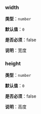 ### width

**类型**：`number`

**默认值**：`0`

**是否必须**：false

**说明**：宽度

### height

**类型**：`number`

**默认值**：`0`

**是否必须**：false

**说明**：高度

